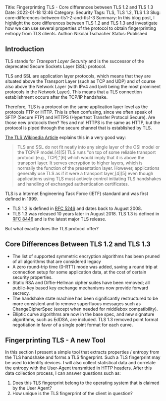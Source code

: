 Title: Fingerprinting TLS - Core differences between TLS 1.2 and TLS 1.3
Date: 2022-01-18 12:46
Category: Security
Tags: TLS, TLS 1.2, TLS 1.3
Slug: core-differences-between-tls1-2-and-tls1-3
Summary: In this blog post, I highlight the core differences between TLS 1.2 and TLS 1.3 and investigate how we can use several properties of the protocol to obtain fingerprinting entropy from TLS clients.
Author: Nikolai Tschacher
Status: Published

## Introduction

TLS stands for *Transport Layer Security* and is the successor of the deprecated Secure Sockets Layer (SSL) protocol.

TLS and SSL are application layer protocols, which means that they are situated above the Transport Layer (such as TCP and UDP) and of course also above the Network Layer (with IPv4 and Ipv6 being the most prominent protocols in the Network Layer). This means that a TLS connection establishment occurs after the TCP/IP handshake. 

Therefore, TLS is a protocol on the same application layer level as the protocols FTP or HTTP. This is often confusing, since we often speak of SFTP (Secure FTP) and HTTPS (Hypertext Transfer Protocol Secure). Are those new protocols then? Yes and no! HTTPS is the same as HTTP, but the protocol is piped through the secure channel that is established by TLS.

[The TLS Wikipedia Article](https://en.wikipedia.org/wiki/Transport_Layer_Security#Description) explains this in a very good way:

> TLS and SSL do not fit neatly into any single layer of the OSI model or the TCP/IP model.[4][5] TLS runs "on top of some reliable transport protocol (e.g., TCP),"[6] which would imply that it is above the transport layer. It serves encryption to higher layers, which is normally the function of the presentation layer. However, applications generally use TLS as if it were a transport layer,[4][5] even though applications using TLS must actively control initiating TLS handshakes and handling of exchanged authentication certificates.

TLS is a Internet Engineering Task Force (IETF) standard and was first defined in 1999. 

- TLS 1.2 is defined in [RFC 5246](https://datatracker.ietf.org/doc/html/rfc5246) and dates back to August 2008.
- TLS 1.3 was released 10 years later in August 2018. TLS 1.3 is defined in [RFC 8446](https://datatracker.ietf.org/doc/html/rfc8446) and is the latest major TLS release.

But what exactly does the TLS protocol offer?

## Core Differences Between TLS 1.2 and TLS 1.3

-  The list of supported symmetric encryption algorithms has been pruned of all algorithms that are considered legacy
-  A zero round-trip time (0-RTT) mode was added, saving a round trip at connection setup for some application data, at the cost of certain security properties.
-  Static RSA and Diffie-Hellman cipher suites have been removed; all public-key based key exchange mechanisms now provide forward secrecy.
-  The handshake state machine has been significantly restructured to be more consistent and to remove superfluous messages such as ChangeCipherSpec (except when needed for middlebox compatibility).
-  Elliptic curve algorithms are now in the base spec, and new signature algorithms, such as EdDSA, are included.  TLS 1.3 removed point format negotiation in favor of a single point format for each curve.

## Fingerprinting TLS - A new Tool

In this section I present a simple tool that extracts properties / entropy from the TLS handshake and forms a TLS fingerprint. Such a TLS fingerprint may be used to identify devices. I will also collect statistical data and correlate the entropy with the User-Agent transmitted in HTTP headers. After this data collection process, I can answer questions such as:

1. Does this TLS fingerprint belong to the operating system that is claimed by the User Agent?
2. How unique is the TLS fingerprint of the client in question?